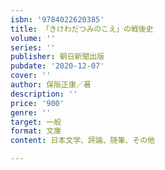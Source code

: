```yaml
---
isbn: '9784022620385'
title: 「きけわだつみのこえ」の戦後史
volume: ''
series: ''
publisher: 朝日新聞出版
pubdate: '2020-12-07'
cover: ''
author: 保阪正康／著
description: ''
price: '900'
genre: ''
target: 一般
format: 文庫
content: 日本文学、評論、随筆、その他

---
```

